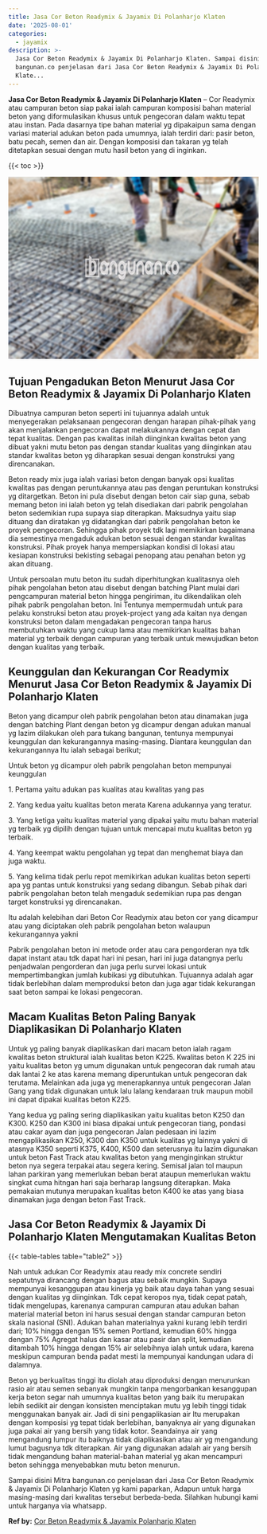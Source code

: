 ```yaml
---
title: Jasa Cor Beton Readymix & Jayamix Di Polanharjo Klaten
date: '2025-08-01'
categories:
  - jayamix
description: >-
  Jasa Cor Beton Readymix & Jayamix Di Polanharjo Klaten. Sampai disini Mitra
  bangunan.co penjelasan dari Jasa Cor Beton Readymix & Jayamix Di Polanharjo
  Klate...
---
```


**Jasa Cor Beton Readymix & Jayamix Di Polanharjo Klaten** – Cor Readymix atau campuran beton siap pakai ialah campuran komposisi bahan material beton yang diformulasikan khusus untuk pengecoran dalam waktu tepat atau instan. Pada dasarnya tipe bahan material yg dipakaipun sama dengan variasi material adukan beton pada umumnya, ialah terdiri dari: pasir beton, batu pecah, semen dan air. Dengan komposisi dan takaran yg telah ditetapkan sesuai dengan mutu hasil beton yang di inginkan.

{{< toc >}}

![Jasa Cor Beton Readymix & Jayamix Di Polanharjo Klaten](/images/jasa-cor-readymix-56.png)

## Tujuan Pengadukan Beton Menurut Jasa Cor Beton Readymix & Jayamix Di Polanharjo Klaten

Dibuatnya campuran beton seperti ini tujuannya adalah untuk menyegerakan pelaksanaan pengecoran dengan harapan pihak-pihak yang akan menjalankan pengecoran dapat melakukannya dengan cepat dan tepat kualitas. Dengan pas kwalitas inilah diinginkan kwalitas beton yang dibuat yakni mutu beton pas dengan standar kualitas yang diinginkan atau standar kwalitas beton yg diharapkan sesuai dengan konstruksi yang direncanakan.

Beton ready mix juga ialah variasi beton dengan banyak opsi kualitas kwalitas pas dengan peruntukannya atau pas dengan peruntukan konstruksi yg ditargetkan. Beton ini pula disebut dengan beton cair siap guna, sebab memang beton ini ialah beton yg telah disediakan dari pabrik pengolahan beton sedemikian rupa supaya siap diterapkan. Maksudnya yaitu siap dituang dan diratakan yg didatangkan dari pabrik pengolahan beton ke proyek pengecoran. Sehingga pihak proyek tdk lagi memikirkan bagaimana dia semestinya mengaduk adukan beton sesuai dengan standar kwalitas konstruksi. Pihak proyek hanya mempersiapkan kondisi di lokasi atau kesiapan konstruksi bekisting sebagai penopang atau penahan beton yg akan dituang.

Untuk persoalan mutu beton itu sudah diperhitungkan kualitasnya oleh pihak pengolahan beton atau disebut dengan batching Plant mulai dari pengcampuran material beton hingga pengiriman, itu dikendalikan oleh pihak pabrik pengolahan beton. Ini Tentunya mempermudah untuk para pelaku konstruksi beton atau proyek-project yang ada kaitan nya dengan konstruksi beton dalam mengadakan pengecoran tanpa harus membutuhkan waktu yang cukup lama atau memikirkan kualitas bahan material yg terbaik dengan campuran yang terbaik untuk mewujudkan beton dengan kualitas yang terbaik.

## Keunggulan dan Kekurangan Cor Readymix Menurut Jasa Cor Beton Readymix & Jayamix Di Polanharjo Klaten

Beton yang dicampur oleh pabrik pengolahan beton atau dinamakan juga dengan batching Plant dengan beton yg dicampur dengan adukan manual yg lazim dilakukan oleh para tukang bangunan, tentunya mempunyai keunggulan dan kekurangannya masing-masing. Diantara keunggulan dan kekurangannya Itu ialah sebagai berikut;

Untuk beton yg dicampur oleh pabrik pengolahan beton mempunyai keunggulan

1\. Pertama yaitu adukan pas kualitas atau kwalitas yang pas

2\. Yang kedua yaitu kualitas beton merata Karena adukannya yang teratur.

3\. Yang ketiga yaitu kualitas material yang dipakai yaitu mutu bahan material yg terbaik yg dipilih dengan tujuan untuk mencapai mutu kualitas beton yg terbaik.

4\. Yang keempat waktu pengolahan yg tepat dan menghemat biaya dan juga waktu.

5\. Yang kelima tidak perlu repot memikirkan adukan kualitas beton seperti apa yg pantas untuk konstruksi yang sedang dibangun. Sebab pihak dari pabrik pengolahan beton telah mengaduk sedemikian rupa pas dengan target konstruksi yg direncanakan.

Itu adalah kelebihan dari Beton Cor Readymix atau beton cor yang dicampur atau yang diciptakan oleh pabrik pengolahan beton walaupun kekurangannya yakni

Pabrik pengolahan beton ini metode order atau cara pengorderan nya tdk dapat instant atau tdk dapat hari ini pesan, hari ini juga datangnya perlu penjadwalan pengorderan dan juga perlu survei lokasi untuk mempertimbangkan jumlah kubikasi yg dibutuhkan. Tujuannya adalah agar tidak berlebihan dalam memproduksi beton dan juga agar tidak kekurangan saat beton sampai ke lokasi pengecoran.

## Macam Kualitas Beton Paling Banyak Diaplikasikan Di Polanharjo Klaten

Untuk yg paling banyak diaplikasikan dari macam beton ialah ragam kwalitas beton struktural ialah kualitas beton K225. Kwalitas beton K 225 ini yaitu kualitas beton yg umum digunakan untuk pengecoran dak rumah atau dak lantai 2 ke atas karena memang diperuntukan untuk pengecoran dak terutama. Melainkan ada juga yg menerapkannya untuk pengecoran Jalan Gang yang tidak digunakan untuk lalu lalang kendaraan truk maupun mobil ini dapat dipakai kualitas beton K225.

Yang kedua yg paling sering diaplikasikan yaitu kualitas beton K250 dan K300. K250 dan K300 ini biasa dipakai untuk pengecoran tiang, pondasi atau cakar ayam dan juga pengecoran Jalan pedesaan ini lazim mengaplikasikan K250, K300 dan K350 untuk kualitas yg lainnya yakni di atasnya K350 seperti K375, K400, K500 dan seterusnya itu lazim digunakan untuk beton Fast Track atau kwalitas beton yang menginginkan struktur beton nya segera terpakai atau segera kering. Semisal jalan tol maupun lahan parkiran yang memerlukan beban berat ataupun memerlukan waktu singkat cuma hitngan hari saja berharap langsung diterapkan. Maka pemakaian mutunya merupakan kualitas beton K400 ke atas yang biasa dinamakan juga dengan beton Fast Track.

## Jasa Cor Beton Readymix & Jayamix Di Polanharjo Klaten Mengutamakan Kualitas Beton

{{< table-tables table="table2" >}}

Nah untuk adukan Cor Readymix atau ready mix concrete sendiri sepatutnya dirancang dengan bagus atau sebaik mungkin. Supaya mempunyai kesanggupan atau kinerja yg baik atau daya tahan yang sesuai dengan kualitas yg diinginkan. Tdk cepat keropos nya, tidak cepat patah, tidak mengelupas, karenanya campuran campuran atau adukan bahan material material beton ini harus sesuai dengan standar campuran beton skala nasional (SNI). Adukan bahan materialnya yakni kurang lebih terdiri dari; 10% hingga dengan 15% semen Portland, kemudian 60% hingga dengan 75% Agregat halus dan kasar atau pasir dan split, kemudian ditambah 10% hingga dengan 15% air selebihnya ialah untuk udara, karena meskipun campuran benda padat mesti Ia mempunyai kandungan udara di dalamnya.

Beton yg berkualitas tinggi itu diolah atau diproduksi dengan menurunkan rasio air atau semen sebanyak mungkin tanpa mengorbankan kesanggupan kerja beton segar nah umumnya kualitas beton yang baik itu merupakan lebih sedikit air dengan konsisten menciptakan mutu yg lebih tinggi tidak menggunakan banyak air. Jadi di sini pengaplikasian air Itu merupakan dengan komposisi yg tepat tidak berlebihan, banyaknya air yang digunakan juga pakai air yang bersih yang tidak kotor. Seandainya air yang mengandung lumpur itu baiknya tidak diaplikasikan atau air yg mengandung lumut bagusnya tdk diterapkan. Air yang digunakan adalah air yang bersih tidak mengandung bahan material-bahan material yg akan mencampuri beton sehingga menyebabkan mutu beton menurun.

Sampai disini Mitra bangunan.co penjelasan dari Jasa Cor Beton Readymix & Jayamix Di Polanharjo Klaten yg kami paparkan, Adapun untuk harga masing-masing dari kwalitas tersebut berbeda-beda. Silahkan hubungi kami untuk harganya via whatsapp.

**Ref by:** [Cor Beton Readymix & Jayamix Polanharjo Klaten](https://id.wikipedia.org/wiki/Cor)
